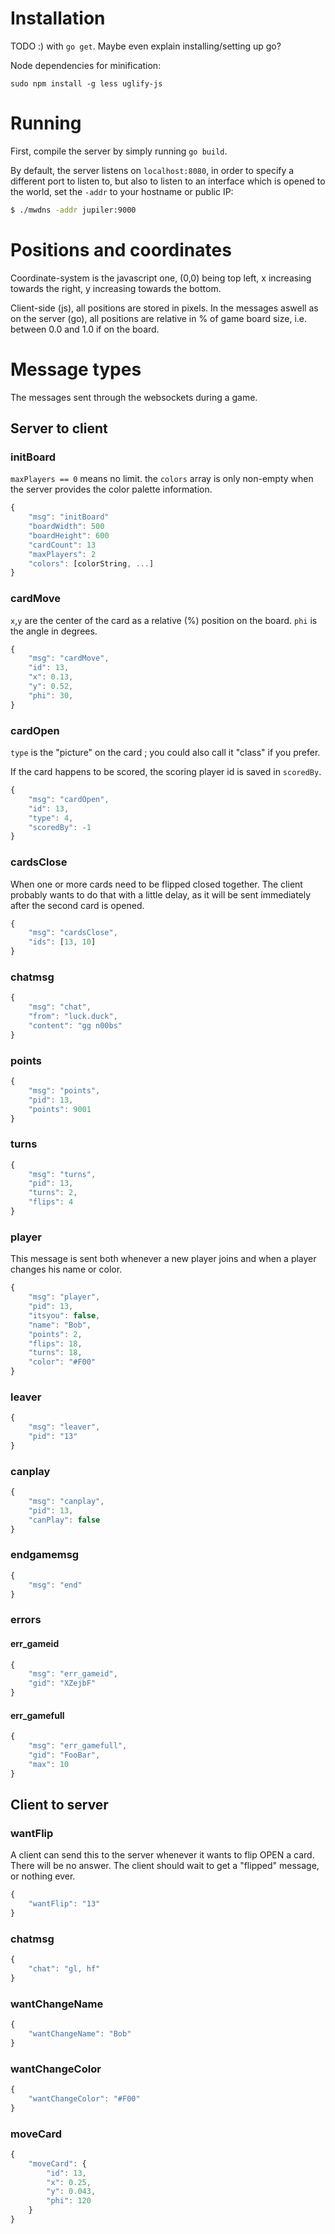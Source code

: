 Installation
============

TODO :) with `go get`. Maybe even explain installing/setting up go?

Node dependencies for minification:
```
sudo npm install -g less uglify-js
```

Running
=======

First, compile the server by simply running `go build`.

By default, the server listens on `localhost:8080`, in order to specify
a different port to listen to, but also to listen to an interface which is
opened to the world, set the `-addr` to your hostname or public IP:

```bash
$ ./mwdns -addr jupiler:9000
```

Positions and coordinates
=========================
Coordinate-system is the javascript one, (0,0) being top left, x increasing towards the right, y increasing towards the bottom.

Client-side (js), all positions are stored in pixels.
In the messages aswell as on the server (go), all positions are relative in % of game board size, i.e. between 0.0 and 1.0 if on the board.

Message types
=============
The messages sent through the websockets during a game.

Server to client
----------------
### initBoard

`maxPlayers == 0` means no limit.
the `colors` array is only non-empty when the server provides the color palette information.

```javascript
{
	"msg": "initBoard"
	"boardWidth": 500
	"boardHeight": 600
	"cardCount": 13
	"maxPlayers": 2
	"colors": [colorString, ...]
}
```

### cardMove
`x`,`y` are the center of the card as a relative (%) position on the board.
`phi` is the angle in degrees.

```javascript
{
	"msg": "cardMove",
	"id": 13,
	"x": 0.13,
	"y": 0.52,
	"phi": 30,
}
```

### cardOpen
`type` is the "picture" on the card ; you could also call it "class" if you prefer.

If the card happens to be scored, the scoring player id is saved in `scoredBy`.

```javascript
{
	"msg": "cardOpen",
	"id": 13,
	"type": 4,
	"scoredBy": -1
}
```

### cardsClose
When one or more cards need to be flipped closed together.
The client probably wants to do that with a little delay, as it will be
sent immediately after the second card is opened.

```javascript
{
	"msg": "cardsClose",
	"ids": [13, 10]
}
```

### chatmsg

```javascript
{
	"msg": "chat",
	"from": "luck.duck",
	"content": "gg n00bs"
}
```

### points

```javascript
{
	"msg": "points",
	"pid": 13,
	"points": 9001
}
```

### turns

```javascript
{
	"msg": "turns",
	"pid": 13,
	"turns": 2,
	"flips": 4
}
```

### player
This message is sent both whenever a new player joins and when a player changes his name or color.

```javascript
{
	"msg": "player",
	"pid": 13,
	"itsyou": false,
	"name": "Bob",
	"points": 2,
	"flips": 18,
	"turns": 18,
	"color": "#F00"
}
```

### leaver

```javascript
{
	"msg": "leaver",
	"pid": "13"
}
```

### canplay

```javascript
{
	"msg": "canplay",
	"pid": 13,
	"canPlay": false
}
```

### endgamemsg

```javascript
{
	"msg": "end"
}
```

### errors

#### err\_gameid

```javascript
{
	"msg": "err_gameid",
	"gid": "XZejbF"
}
```

#### err\_gamefull

```javascript
{
	"msg": "err_gamefull",
	"gid": "FooBar",
	"max": 10
}
```

Client to server
----------------

### wantFlip
A client can send this to the server whenever it wants to flip OPEN a card. There will be no answer.
The client should wait to get a "flipped" message, or nothing ever.

```javascript
{
	"wantFlip": "13"
}
```

### chatmsg

```javascript
{
	"chat": "gl, hf"
}
```

### wantChangeName

```javascript
{
	"wantChangeName": "Bob"
}
```

### wantChangeColor

```javascript
{
	"wantChangeColor": "#F00"
}
```

### moveCard

```javascript
{
	"moveCard": {
		"id": 13,
		"x": 0.25,
		"y": 0.043,
		"phi": 120
	}
}
```

